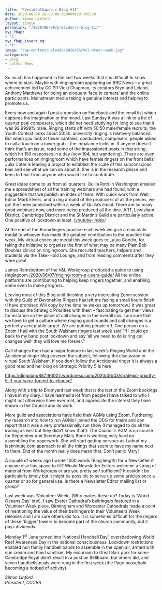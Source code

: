 ```yaml
---
title: 'President&apos;s Blog #11'
date: 2020-06-09 16:50:09.000000000 +00:00
author: Simon Linford
layout: single
permalink: "/2020/06/09/presidents-blog-11/"
xyz_fbap:
- '1'
xyz_fbap_insert_og:
- '1'
image: "/wp-content/uploads/2020/06/Volunteer-week.jpg"
categories:
- Blog
- Latest News
---
```

So much has happened in the last two weeks that it is difficult to know where to start. Maybe with ringingroom appearing on BBC News – a great achievement led by CC PR Vicki Chapman, its creators Bryn and Leland, Anthony Matthews for being an eloquent ‘face to camera’ and the online participants. Mainstream media taking a genuine interest and helping to promote us.

Every now and again I post a question on Facebook and the email list which captures the imagination or the mood. Last Sunday it was a link to a list of quarter peal composers, which did not need studying for long to see that it was 99.9999% male. Ringing starts off with 50:50 male/female recruits, the Youth Contest looks about 50:50, university ringing is relatively balanced. But when you look at tower captains, conductors, composers, people asked to call a touch on a tower grab - the imbalance kicks in. If anyone doesn’t think that’s an issue, read some of the impassioned posts in that string, which hit 150 responses in a day (now 194, but wandering). There are even performances on ringingroom which have female ringers on the front bells! Julia Cater is leading a project to establish the scale of this subconscious bias and see what we can do about it. She is in the research phase and keen to hear from anyone who would like to contribute.

Great ideas come to us from all quarters. Quilla Roth in Washington emailed me a spreadsheet of all the training webinars she had found, with a suggestion that we publish an index of them. With quick work from Web Editor Mark Elvers, and a ring around of the producers of all the pieces, we got the Index published within a week of Quilla’s email. There are so many good webinars now, and more being produced all the time. ART, Lewisham District, Cambridge District and the St Martin’s Guild are particularly active. One positive of lockdown at least. <a href="/youtube-index/" target="_blank" rel="noopener noreferrer">/youtube-index/</a>

At the end of the Brumdingers practice each week we give a chocolate medal to whoever has made the greatest contribution to the practice that week. My virtual chocolate medal this week goes to Laura Goodin, for taking the initiative to organise the first of what may be many Plain Bob Doubles clinics on ringingroom. She recruited teachers, helpers and students via the Take-Hold Lounge, and from reading comments after they were great.

James Ramsbottom of the V&L Workgroup produced a guide to using ringingoom <a href="/2020/06/07/ringing-room-a-users-guide/" target="_blank" rel="noopener noreferrer">/2020/06/07/ringing-room-a-users-guide/</a> All the online platforms are contributing to helping keep ringers together, and enabling some even to make progress.

Leaving most of this Blog until finishing a very interesting Zoom session with the Guild of Devonshire Ringers has left me facing a small hours finish. (I have promised Will copy by the time he wakes up tomorrow.) It was great to discuss the Strategic Priorities with them – fascinating to get their views for instance on the place of call changes in the overall mix. I am sure that we have to get a culture where ringing good rounds and call changes is a perfectly acceptable target. We are putting people off. One person on a Zoom I had with the South Walsham ringers last week said “if I could go back to my band post lockdown and say ‘all we need to do is ring call changes well’ they will love me forever.”

Call changes then had a major feature in last week’s Ringing World and the Accidental ringer blog covered the subject, following the discussion in virtual South Walsham. If you don’t follow the Accidental ringer it is always a good read and her blog on Strategic Priority 5 is here

<a href="https://dingdong887180022.wordpress.com/2020/06/03/strategic-priority-5-if-you-were-forced-to-choose/" target="_blank" rel="noopener noreferrer">https://dingdong887180022.wordpress.com/2020/06/03/strategic-priority-5-if-you-were-forced-to-choose/</a>

Along with a trip to Bromyard last week that is the last of the Zoom bookings I have in my diary. I have learned a lot from people I have talked to who I might not otherwise have ever met, and appreciate the interest they have shown in the Council and its work.

More guild and associations have held their AGMs using Zoom. Furthering my research into how to run AGMs I joined the ODG for theirs and can report that it was a very professionally run show (I managed to do all the ironing as well but they didn’t know that!). The Council’s AGM is on course for September and Secretary Mary Bone is working very hard on assembling the paperwork. She will start getting nervous as I adopt my lastminute.com approach to all the things that seem to have my name next to them. End of the month really does mean that. Don’t panic Mary!

A couple of weeks ago I wrote 1000 words (Blog length) for a Newsletter if anyone else has space to fill? Would Newsletter Editors welcome a string of material from Workgroups or are you pretty self sufficient? It couldn’t be particularly timely but it might be possible to serve up some articles once a quarter or so for general use. Is there a Newsletter Editor mailing list or group?

Last week was ‘Volunteer Week’. (Who makes these up? Today is ‘World Oceans Day’ btw). I saw Exeter Cathedral’s bellringers featured in a Volunteer Week piece, Birmingham and Worcester Cathedrals made a point of mentioning the value of their bellringers in their Volunteers Week releases and I am sure others did too. It is sometimes difficult for the ringers of these ‘bigger’ towers to become part of the church community, but it pays dividends.

Monday 1<sup>st</sup> June turned into ‘National Handbell Day’, overshadowing World Reef Awareness Day in the national consciousness. Lockdown restrictions enabled non family handbell bands to assemble in the open air, armed with sun cream and hand sanitiser. My excursion to Great Barr park for some Cambridge Royal didn’t result in a post on Bellboard, but others did, and seven handbells peals were rung in the first week (the Page household becoming a hotbed of activity).

_Simon Linford_  
_President, CCCBR_
